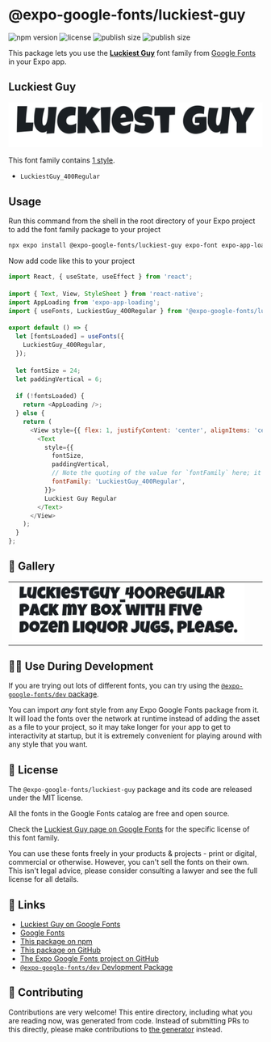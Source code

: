 # @expo-google-fonts/luckiest-guy

![npm version](https://flat.badgen.net/npm/v/@expo-google-fonts/luckiest-guy)
![license](https://flat.badgen.net/github/license/expo/google-fonts)
![publish size](https://flat.badgen.net/packagephobia/install/@expo-google-fonts/luckiest-guy)
![publish size](https://flat.badgen.net/packagephobia/publish/@expo-google-fonts/luckiest-guy)

This package lets you use the [**Luckiest Guy**](https://fonts.google.com/specimen/Luckiest+Guy) font family from [Google Fonts](https://fonts.google.com/) in your Expo app.

## Luckiest Guy

![Luckiest Guy](./font-family.png)

This font family contains [1 style](#-gallery).

- `LuckiestGuy_400Regular`

## Usage

Run this command from the shell in the root directory of your Expo project to add the font family package to your project
```sh
npx expo install @expo-google-fonts/luckiest-guy expo-font expo-app-loading
```

Now add code like this to your project
```js
import React, { useState, useEffect } from 'react';

import { Text, View, StyleSheet } from 'react-native';
import AppLoading from 'expo-app-loading';
import { useFonts, LuckiestGuy_400Regular } from '@expo-google-fonts/luckiest-guy';

export default () => {
  let [fontsLoaded] = useFonts({
    LuckiestGuy_400Regular,
  });

  let fontSize = 24;
  let paddingVertical = 6;

  if (!fontsLoaded) {
    return <AppLoading />;
  } else {
    return (
      <View style={{ flex: 1, justifyContent: 'center', alignItems: 'center' }}>
        <Text
          style={{
            fontSize,
            paddingVertical,
            // Note the quoting of the value for `fontFamily` here; it expects a string!
            fontFamily: 'LuckiestGuy_400Regular',
          }}>
          Luckiest Guy Regular
        </Text>
      </View>
    );
  }
};

```

## 🔡 Gallery


||||
|-|-|-|
|![LuckiestGuy_400Regular](./LuckiestGuy_400Regular.ttf.png)||||


## 👩‍💻 Use During Development

If you are trying out lots of different fonts, you can try using the [`@expo-google-fonts/dev` package](https://github.com/expo/google-fonts/tree/master/font-packages/dev#readme).

You can import *any* font style from any Expo Google Fonts package from it. It will load the fonts
over the network at runtime instead of adding the asset as a file to your project, so it may take longer
for your app to get to interactivity at startup, but it is extremely convenient
for playing around with any style that you want.

## 📖 License

The `@expo-google-fonts/luckiest-guy` package and its code are released under the MIT license.

All the fonts in the Google Fonts catalog are free and open source.

Check the [Luckiest Guy page on Google Fonts](https://fonts.google.com/specimen/Luckiest+Guy) for the specific license of this font family.

You can use these fonts freely in your products & projects - print or digital, commercial or otherwise. However, you can't sell the fonts on their own. This isn't legal advice, please consider consulting a lawyer and see the full license for all details.

## 🔗 Links

- [Luckiest Guy on Google Fonts](https://fonts.google.com/specimen/Luckiest+Guy)
- [Google Fonts](https://fonts.google.com/)
- [This package on npm](https://www.npmjs.com/package/@expo-google-fonts/luckiest-guy)
- [This package on GitHub](https://github.com/expo/google-fonts/tree/master/font-packages/luckiest-guy)
- [The Expo Google Fonts project on GitHub](https://github.com/expo/google-fonts)
- [`@expo-google-fonts/dev` Devlopment Package](https://github.com/expo/google-fonts/tree/master/font-packages/dev)

## 🤝 Contributing

Contributions are very welcome! This entire directory, including what you are reading now, was generated from code. Instead of submitting PRs to this directly, please make contributions to [the generator](https://github.com/expo/google-fonts/tree/master/packages/generator) instead.
